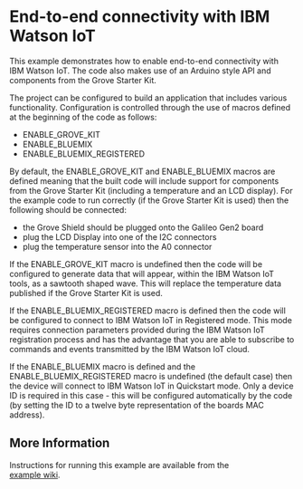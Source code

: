 # End-to-end connectivity with IBM Watson IoT 

This example demonstrates how to enable end-to-end connectivity with IBM Watson IoT. The code also makes use of an Arduino style API and components from the Grove Starter Kit.

The project can be configured to build an application that includes various functionality. Configuration is controlled through the use of macros defined at the beginning of the code as follows:

 - ENABLE_GROVE_KIT
 - ENABLE_BLUEMIX
 - ENABLE_BLUEMIX_REGISTERED

By default, the ENABLE_GROVE_KIT and ENABLE_BLUEMIX macros are defined meaning that the built code will include support for components from the Grove Starter Kit (including a temperature and an LCD display). For the example code to run correctly (if the Grove Starter Kit is used) then the following should be connected:

 * the Grove Shield should be plugged onto the Galileo Gen2 board
 * plug the LCD Display into one of the I2C connectors
 * plug the temperature sensor into the A0 connector

If the ENABLE_GROVE_KIT macro is undefined then the code will be configured to generate data that will appear, within the IBM Watson IoT tools, as a sawtooth shaped wave. This will replace the temperature data published if the Grove Starter Kit is used.

If the ENABLE_BLUEMIX_REGISTERED macro is defined then the code will be configured to connect to IBM Watson IoT in Registered mode. This mode requires connection parameters provided during the IBM Watson IoT registration process and has the advantage that you are able to subscribe to commands and events transmitted by the IBM Watson IoT cloud.

If the ENABLE_BLUEMIX macro is defined and the ENABLE_BLUEMIX_REGISTERED macro is undefined (the default case) then the device will connect to IBM Watson IoT in Quickstart mode. Only a device ID is required in this case - this will be configured automatically by the code (by setting the ID to a twelve byte representation of the boards MAC address).

## More Information

Instructions for running this example are available from the  
[example wiki](https://github.com/???).
